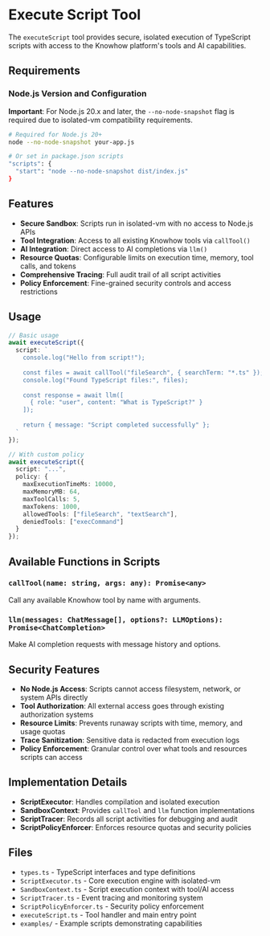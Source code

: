 # Execute Script Tool

The `executeScript` tool provides secure, isolated execution of TypeScript scripts with access to the Knowhow platform's tools and AI capabilities.

## Requirements

### Node.js Version and Configuration

**Important**: For Node.js 20.x and later, the `--no-node-snapshot` flag is required due to isolated-vm compatibility requirements.

```bash
# Required for Node.js 20+
node --no-node-snapshot your-app.js

# Or set in package.json scripts
"scripts": {
  "start": "node --no-node-snapshot dist/index.js"
}
```

## Features

- **Secure Sandbox**: Scripts run in isolated-vm with no access to Node.js APIs
- **Tool Integration**: Access to all existing Knowhow tools via `callTool()`
- **AI Integration**: Direct access to AI completions via `llm()`
- **Resource Quotas**: Configurable limits on execution time, memory, tool calls, and tokens
- **Comprehensive Tracing**: Full audit trail of all script activities
- **Policy Enforcement**: Fine-grained security controls and access restrictions

## Usage

```typescript
// Basic usage
await executeScript({
  script: `
    console.log("Hello from script!");
    
    const files = await callTool("fileSearch", { searchTerm: "*.ts" });
    console.log("Found TypeScript files:", files);
    
    const response = await llm([
      { role: "user", content: "What is TypeScript?" }
    ]);
    
    return { message: "Script completed successfully" };
  `
});

// With custom policy
await executeScript({
  script: "...",
  policy: {
    maxExecutionTimeMs: 10000,
    maxMemoryMB: 64,
    maxToolCalls: 5,
    maxTokens: 1000,
    allowedTools: ["fileSearch", "textSearch"],
    deniedTools: ["execCommand"]
  }
});
```

## Available Functions in Scripts

### `callTool(name: string, args: any): Promise<any>`
Call any available Knowhow tool by name with arguments.

### `llm(messages: ChatMessage[], options?: LLMOptions): Promise<ChatCompletion>`
Make AI completion requests with message history and options.

## Security Features

- **No Node.js Access**: Scripts cannot access filesystem, network, or system APIs directly
- **Tool Authorization**: All external access goes through existing authorization systems
- **Resource Limits**: Prevents runaway scripts with time, memory, and usage quotas
- **Trace Sanitization**: Sensitive data is redacted from execution logs
- **Policy Enforcement**: Granular control over what tools and resources scripts can access

## Implementation Details

- **ScriptExecutor**: Handles compilation and isolated execution
- **SandboxContext**: Provides `callTool` and `llm` function implementations
- **ScriptTracer**: Records all script activities for debugging and audit
- **ScriptPolicyEnforcer**: Enforces resource quotas and security policies

## Files

- `types.ts` - TypeScript interfaces and type definitions
- `ScriptExecutor.ts` - Core execution engine with isolated-vm
- `SandboxContext.ts` - Script execution context with tool/AI access
- `ScriptTracer.ts` - Event tracing and monitoring system
- `ScriptPolicyEnforcer.ts` - Security policy enforcement
- `executeScript.ts` - Tool handler and main entry point
- `examples/` - Example scripts demonstrating capabilities
